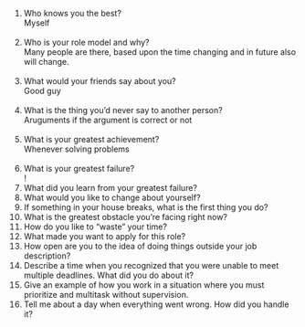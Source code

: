 1. Who knows you the best?<br>
Myself <br><br>
2. Who is your role model and why?<br>
Many people are there, based upon the time changing and in future also will change. <br><br>
3. What would your friends say about you?<br>
Good guy <br><br>
4. What is the thing you’d never say to another person?<br>
Aruguments if the argument is correct or not<br><br>
5. What is your greatest achievement?<br>
Whenever solving problems<br><br>
6. What is your greatest failure?<br>
! 
7. What did you learn from your greatest failure?<br>
8. What would you like to change about yourself?<br>
9. If something in your house breaks, what is the first thing you do?<br>
10. What is the greatest obstacle you’re facing right now?<br>
11. How do you like to “waste” your time?<br>
12. What made you want to apply for this role?<br>
13. How open are you to the idea of doing things outside your job description?<br>
14. Describe a time when you recognized that you were unable to meet multiple deadlines.
What did you do about it?<br>
15. Give an example of how you work in a situation where you must prioritize and multitask
without supervision.<br>
16. Tell me about a day when everything went wrong. How did you handle it?<br>
